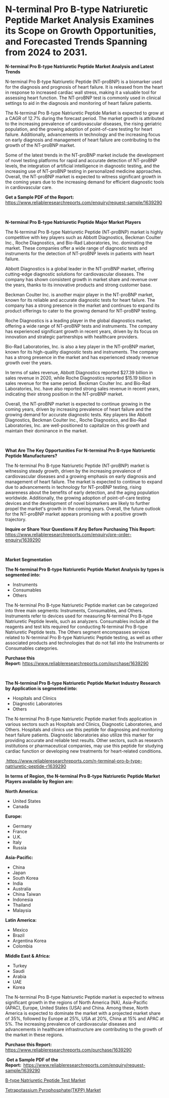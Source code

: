 <p><h1>N-terminal Pro B-type Natriuretic Peptide Market Analysis Examines its Scope on Growth Opportunities, and Forecasted Trends Spanning from 2024 to 2031.</h1></p><p><strong>N-terminal Pro B-type Natriuretic Peptide Market Analysis and Latest Trends</strong></p>
<p><p>N-terminal Pro B-type Natriuretic Peptide (NT-proBNP) is a biomarker used for the diagnosis and prognosis of heart failure. It is released from the heart in response to increased cardiac wall stress, making it a valuable tool for assessing heart function. The NT-proBNP test is commonly used in clinical settings to aid in the diagnosis and monitoring of heart failure patients.</p><p>The N-terminal Pro B-type Natriuretic Peptide Market is expected to grow at a CAGR of 12.7% during the forecast period. The market growth is attributed to the increasing prevalence of cardiovascular diseases, the rising geriatric population, and the growing adoption of point-of-care testing for heart failure. Additionally, advancements in technology and the increasing focus on early diagnosis and management of heart failure are contributing to the growth of the NT-proBNP market.</p><p>Some of the latest trends in the NT-proBNP market include the development of novel testing platforms for rapid and accurate detection of NT-proBNP levels, the integration of artificial intelligence in diagnostic testing, and the increasing use of NT-proBNP testing in personalized medicine approaches. Overall, the NT-proBNP market is expected to witness significant growth in the coming years due to the increasing demand for efficient diagnostic tools in cardiovascular care.</p></p>
<p><strong>Get a Sample PDF of the Report:&nbsp;</strong> <a href="https://www.reliableresearchreports.com/enquiry/request-sample/1639290">https://www.reliableresearchreports.com/enquiry/request-sample/1639290</a></p>
<p>&nbsp;</p>
<p><strong>N-terminal Pro B-type Natriuretic Peptide Major Market Players</strong></p>
<p><p>The N-terminal Pro B-type Natriuretic Peptide (NT-proBNP) market is highly competitive with key players such as Abbott Diagnostics, Beckman Coulter Inc., Roche Diagnostics, and Bio-Rad Laboratories, Inc. dominating the market. These companies offer a wide range of diagnostic tests and instruments for the detection of NT-proBNP levels in patients with heart failure.</p><p>Abbott Diagnostics is a global leader in the NT-proBNP market, offering cutting-edge diagnostic solutions for cardiovascular diseases. The company has shown consistent growth in market share and revenue over the years, thanks to its innovative products and strong customer base.</p><p>Beckman Coulter Inc. is another major player in the NT-proBNP market, known for its reliable and accurate diagnostic tests for heart failure. The company has a strong presence in the market and continues to expand its product offerings to cater to the growing demand for NT-proBNP testing.</p><p>Roche Diagnostics is a leading player in the global diagnostics market, offering a wide range of NT-proBNP tests and instruments. The company has experienced significant growth in recent years, driven by its focus on innovation and strategic partnerships with healthcare providers.</p><p>Bio-Rad Laboratories, Inc. is also a key player in the NT-proBNP market, known for its high-quality diagnostic tests and instruments. The company has a strong presence in the market and has experienced steady revenue growth over the years.</p><p>In terms of sales revenue, Abbott Diagnostics reported $27.39 billion in sales revenue in 2020, while Roche Diagnostics reported $15.19 billion in sales revenue for the same period. Beckman Coulter Inc. and Bio-Rad Laboratories, Inc. have also reported strong sales revenue in recent years, indicating their strong position in the NT-proBNP market.</p><p>Overall, the NT-proBNP market is expected to continue growing in the coming years, driven by increasing prevalence of heart failure and the growing demand for accurate diagnostic tests. Key players like Abbott Diagnostics, Beckman Coulter Inc., Roche Diagnostics, and Bio-Rad Laboratories, Inc. are well-positioned to capitalize on this growth and maintain their dominance in the market.</p></p>
<p>&nbsp;</p>
<p><strong>What Are The Key Opportunities For N-terminal Pro B-type Natriuretic Peptide Manufacturers?</strong></p>
<p><p>The N-terminal Pro B-type Natriuretic Peptide (NT-proBNP) market is witnessing steady growth, driven by the increasing prevalence of cardiovascular diseases and a growing emphasis on early diagnosis and management of heart failure. The market is expected to continue to expand due to advancements in technology for NT-proBNP testing, rising awareness about the benefits of early detection, and the aging population worldwide. Additionally, the growing adoption of point-of-care testing devices and the development of novel biomarkers are likely to further propel the market's growth in the coming years. Overall, the future outlook for the NT-proBNP market appears promising with a positive growth trajectory.</p></p>
<p><strong>Inquire or Share Your Questions If Any Before Purchasing This Report:</strong> <a href="https://www.reliableresearchreports.com/enquiry/pre-order-enquiry/1639290">https://www.reliableresearchreports.com/enquiry/pre-order-enquiry/1639290</a></p>
<p>&nbsp;</p>
<p><strong>Market Segmentation</strong></p>
<p><strong>The N-terminal Pro B-type Natriuretic Peptide Market Analysis by types is segmented into:</strong></p>
<p><ul><li>Instruments</li><li>Consumables</li><li>Others</li></ul></p>
<p><p>The N-terminal Pro B-type Natriuretic Peptide market can be categorized into three main segments: Instruments, Consumables, and Others. Instruments refer to devices used for measuring N-terminal Pro B-type Natriuretic Peptide levels, such as analyzers. Consumables include all the reagents and test kits required for conducting N-terminal Pro B-type Natriuretic Peptide tests. The Others segment encompasses services related to N-terminal Pro B-type Natriuretic Peptide testing, as well as other associated products and technologies that do not fall into the Instruments or Consumables categories.</p></p>
<p><strong>Purchase this Report:&nbsp;</strong><a href="https://www.reliableresearchreports.com/purchase/1639290">https://www.reliableresearchreports.com/purchase/1639290</a></p>
<p>&nbsp;</p>
<p><strong>The N-terminal Pro B-type Natriuretic Peptide Market Industry Research by Application is segmented into:</strong></p>
<p><ul><li>Hospitals and Clinics</li><li>Diagnostic Laboratories</li><li>Others</li></ul></p>
<p><p>The N-terminal Pro B-type Natriuretic Peptide market finds application in various sectors such as Hospitals and Clinics, Diagnostic Laboratories, and Others. Hospitals and clinics use this peptide for diagnosing and monitoring heart failure patients. Diagnostic laboratories also utilize this marker for providing accurate and reliable test results. Other sectors, such as research institutions or pharmaceutical companies, may use this peptide for studying cardiac function or developing new treatments for heart-related conditions.</p></p>
<p><a href="https://www.reliableresearchreports.com/n-terminal-pro-b-type-natriuretic-peptide-r1639290">&nbsp;https://www.reliableresearchreports.com/n-terminal-pro-b-type-natriuretic-peptide-r1639290</a></p>
<p><strong>In terms of Region, the N-terminal Pro B-type Natriuretic Peptide Market Players available by Region are:</strong></p>
<p>
    <p> <strong> North America: </strong>
        <ul>
            <li>United States</li>
            <li>Canada</li>
        </ul>
        </p> 
    <p> <strong> Europe: </strong>
        <ul>
            <li>Germany</li>
            <li>France</li>
            <li>U.K.</li>
            <li>Italy</li>
            <li>Russia</li>
        </ul>
        </p> 
    <p> <strong> Asia-Pacific: </strong>
        <ul>
            <li>China</li>
            <li>Japan</li>
            <li>South Korea</li>
            <li>India</li>
            <li>Australia</li>
            <li>China Taiwan</li>
            <li>Indonesia</li>
            <li>Thailand</li>
            <li>Malaysia</li>
        </ul>
        </p> 
    <p> <strong> Latin America: </strong>
        <ul>
            <li>Mexico</li>
            <li>Brazil</li>
            <li>Argentina Korea</li>
            <li>Colombia</li>
        </ul>
        </p> 
    <p> <strong> Middle East & Africa: </strong>
        <ul>
            <li>Turkey</li>
            <li>Saudi</li>
            <li>Arabia</li>
            <li>UAE</li>
            <li>Korea</li>
        </ul>
    </p>
    </p>
<p><p>The N-terminal Pro B-type Natriuretic Peptide market is expected to witness significant growth in the regions of North America (NA), Asia-Pacific (APAC), Europe, United States (USA) and China. Among these, North America is expected to dominate the market with a projected market share of 35%, followed by Europe at 25%, USA at 20%, China at 15% and APAC at 5%. The increasing prevalence of cardiovascular diseases and advancements in healthcare infrastructure are contributing to the growth of the market in these regions.</p></p>
<p><strong>Purchase this Report: </strong><a href="https://www.reliableresearchreports.com/purchase/1639290">https://www.reliableresearchreports.com/purchase/1639290</a></p>
<p>&nbsp;<strong>Get a Sample PDF of the Report:&nbsp;&nbsp;</strong><a href="https://www.reliableresearchreports.com/enquiry/request-sample/1639290">https://www.reliableresearchreports.com/enquiry/request-sample/1639290</a></p>
<p><strong></strong></p>
<p><p><a href="https://github.com/maudAbbott7/Market-Research-Report-List-1/blob/main/b-type-natriuretic-peptide-test-market.md">B-type Natriuretic Peptide Test Market</a></p><p><a href="https://issuu.com/reportprime-2/docs/tetrapotassium-pyrophosphatetkpp-market-size-2030.">Tetrapotassium Pyrophosphate(TKPP) Market</a></p></p>